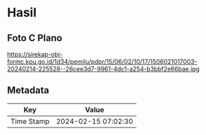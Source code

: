 # Hasil

## Foto C Plano

https://sirekap-obj-formc.kpu.go.id/1d34/pemilu/pdpr/15/06/02/10/17/1506021017003-20240214-225528--26cee3d7-9961-4dc1-a254-b3bbf2e66bae.jpg


## Metadata

| Key        | Value               |
| ---------- | ------------------- |
| Time Stamp | 2024-02-15 07:02:30 |



